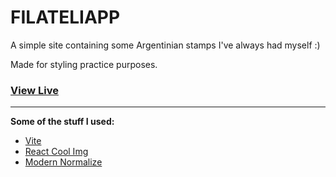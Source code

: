 # FILATELIAPP

A simple site containing some Argentinian stamps I've always had myself :)

Made for styling practice purposes.

### [View Live](https://filateliapp.vercel.app/)

---

**Some of the stuff I used:**

- [Vite](https://vitejs.dev/)
- [React Cool Img](https://github.com/wellyshen/react-cool-img)
- [Modern Normalize](https://github.com/sindresorhus/modern-normalize)

